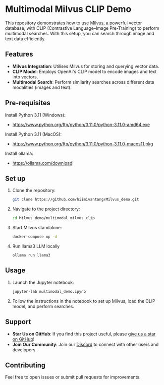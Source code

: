 # Multimodal Milvus CLIP Demo

This repository demonstrates how to use [Milvus](https://github.com/milvus-io/milvus), a powerful vector database, with CLIP (Contrastive Language–Image Pre-Training) to perform multimodal searches. With this setup, you can search through image and text data efficiently.

## Features
- **Milvus Integration**: Utilises Milvus for storing and querying vector data.
- **CLIP Model**: Employs OpenAI's CLIP model to encode images and text into vectors.
- **Multimodal Search**: Perform similarity searches across different data modalities (images and text).



## Pre-requisites

Install Python 3.11 (Windows):
- https://www.python.org/ftp/python/3.11.0/python-3.11.0-amd64.exe

Install Python 3.11 (MacOS):
- https://www.python.org/ftp/python/3.11.0/python-3.11.0-macos11.pkg

Install ollama:
- https://ollama.com/download

## Set up

1. Clone the repository:
    ```sh
    git clone https://github.com/hiimivantang/Milvus_demo.git
    ```
2. Navigate to the project directory:
    ```sh
    cd Milvus_demo/multimodal_milvus_clip
    ```
3. Start Milvus standalone: 
    ```sh
    docker-compose up -d
    ```
4. Run llama3 LLM locally
   ```
   ollama run llama3
   ```

## Usage

1. Launch the Jupyter notebook:
    ```sh
    jupyter-lab multimodal_demo.ipynb
    ```
2. Follow the instructions in the notebook to set up Milvus, load the CLIP model, and perform searches.

## Support
* **Star Us on GitHub**: If you find this project useful, please [give us a star on GitHub](https://github.com/milvus-io/milvus)!
* **Join Our Community**: Join our [Discord](https://discord.gg/FG6hMJStWu) to connect with other users and developers.

## Contributing

Feel free to open issues or submit pull requests for improvements.
